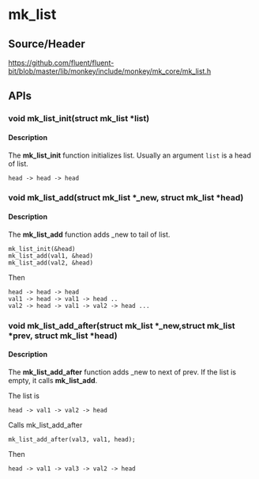 # mk_list

## Source/Header

https://github.com/fluent/fluent-bit/blob/master/lib/monkey/include/monkey/mk_core/mk_list.h

## APIs

### void mk_list_init(struct mk_list *list)

#### Description

The **mk_list_init** function initializes list.
Usually an argument `list` is a head of list.

```
head -> head -> head
```

### void mk_list_add(struct mk_list *_new, struct mk_list *head)

#### Description

The **mk_list_add** function adds _new to tail of list.

```
mk_list_init(&head)
mk_list_add(val1, &head)
mk_list_add(val2, &head)
```

Then

```
head -> head -> head
val1 -> head -> val1 -> head ..
val2 -> head -> val1 -> val2 -> head ...
```

### void mk_list_add_after(struct mk_list *_new,struct mk_list *prev, struct mk_list *head)

#### Description

The **mk_list_add_after** function adds _new to next of prev.
If the list is empty, it calls **mk_list_add**.


The list is 
```
head -> val1 -> val2 -> head
```

Calls mk_list_add_after
```
mk_list_add_after(val3, val1, head);
```

Then
```
head -> val1 -> val3 -> val2 -> head
```
